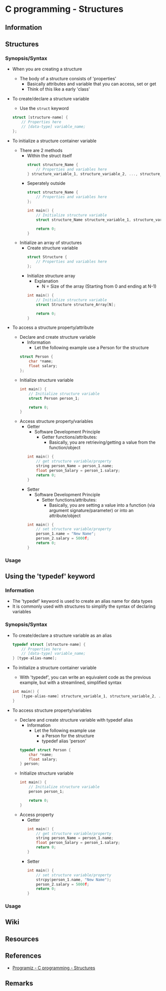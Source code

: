 # C programming - Structures

## Information

## Structures
### Synopsis/Syntax
- When you are creating a structure
    - The body of a structure consists of 'properties'
        + Basically attributes and variable that you can access, set or get
        + Think of this like a early 'class'

- To create/declare a structure variable
    + Use the `struct` keyword
    ```c
    struct [structure-name] {
        // Properties here
        // [data-type] variable_name;
    };
    ```

- To initialize a structure container variable
    - There are 2 methods
        - Within the struct itself
            ```c
            struct structure_Name {
                // Properties and variables here
            } structure_variable_1, structure_variable_2, ..., structure_variable_N;
            ```
        - Seperately outside
            ```c
            struct structure_Name {
                // Properties and variables here
            };

            int main() {
                // Initialize structure variable
                struct structure_Name structure_variable_1, structure_variable_2, ..., structure_variable_N

                return 0;
            }
            ```
    - Initialize an array of structures
        - Create structure variable
            ```c
            struct Structure {
                // Properties and variables here
            };
            ```
        - Initialize structure array
            - Explanation
                + N = Size of the array (Starting from 0 and ending at N-1)
            ```c
            int main() {
                // Initialize structure variable
                struct Structure structure_Array[N];

                return 0;
            }
            ```

- To access a structure property/attribute
    - Declare and create structure variable
        - Information
            - Let the following example use a Person for the structure
        ```c
        struct Person {
            char *name;
            float salary;
        };
        ```
    - Initialize structure variable
        ```c
        int main() {
            // Initialize structure variable
            struct Person person_1;

            return 0;
        }
        ```
    - Access structure property/variables
        - Getter
            - Software Development Principle
                - Getter functions/attributes:
                    + Basically, you are retrieving/getting a value from the function/object
            ```c
            int main() {
                // get structure variable/property
                string person_Name = person_1.name;
                float person_Salary = person_1.salary;
                return 0;
            }
            ```
        - Setter
            - Software Development Principle
                - Setter functions/attributes:
                    + Basically, you are setting a value into a function (via argument signature/parameter) or into an attribute/object
            ```c
            int main() {
                // set structure variable/property
                person_1.name = "New Name";
                person_2.salary = 5000f;
                return 0;
            }
            ```

### Usage

## Using the 'typedef' keyword
### Information
+ The 'typedef' keyword is used to create an alias name for data types
+ It is commonly used with structures to simplify the syntax of declaring variables

### Synopsis/Syntax
- To create/declare a structure variable as an alias
    ```c
    typedef struct [structure-name] {
        // Properties here
        // [data-type] variable_name;
    } [type-alias-name];
    ```

- To initialize a structure container variable
    + With 'typedef', you can write an equivalent code as the previous example, but with a streamlined, simplified syntax
    ```c
    int main() {
        [type-alias-name] structure_variable_1, structure_variable_2, ..., structure_variable_N;
    }
    ```

- To access structure property/variables
    - Declare and create structure variable with typedef alias
        - Information
            - Let the following example use 
                + a Person for the structure
                + typedef alias 'person'
        ```c
        typedef struct Person {
            char *name;
            float salary;
        } person;
        ```
    - Initialize structure variable
        ```c
        int main() {
            // Initialize structure variable
            person person_1;

            return 0;
        }
        ```
    - Access property
        - Getter
            ```c
            int main() {
                // get structure variable/property
                string person_Name = person_1.name;
                float person_Salary = person_1.salary;
                return 0;
            }
            ```
        - Setter
            ```c
            int main() {
                // set structure variable/property
                strcpy(person_1.name, "New Name");
                person_2.salary = 5000f;
                return 0;
            }
            ```

### Usage

## Wiki

## Resources

## References
+ [Programiz - C programming - Structures](https://www.programiz.com/c-programming/c-structures)

## Remarks

